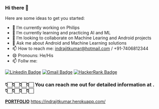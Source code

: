### Hi there 👋

<!--
**indrajitkumar/indrajitkumar** is a ✨ _special_ ✨ repository because its `README.md` (this file) appears on your GitHub profile.
-->
Here are some ideas to get you started:

- 🔭 I’m currently working on Philips
- 🌱 I’m currently learning and practicing AI and ML
- 👯 I’m looking to collaborate on Machine Learing and Android projects
- 💬 Ask me about Android and Machine Learning solutions
- 📫 How to reach me: indrajitkumar@hotmail.com / +91-7406812344
- 😄 Pronouns: He/His 
- 📫 Follw me: 

[![Linkedin Badge](https://img.shields.io/badge/Indrajit--kumar-blue?style=flat-square&logo=Linkedin&logoColor=white&link=https://www.linkedin.com/in/indrajit-kumar/)](https://www.linkedin.com/in/indrajit-kumar/) [![Gmail Badge](https://img.shields.io/badge/-Indrajit--kumar-c14438?style=flat-circle&logo=Gmail&logoColor=white&link=mailto:indrajitkumar@hotmail.com)](mailto:indrajitkumar@hotmail.com) [![HackerRank Badge](https://img.shields.io/badge/-IndrajitKumar-black?style=flat-square&logo=HackerRank&logoColor=white&link=https://www.hackerrank.com/indrajitkumar1)](https://www.hackerrank.com/indrajitkumar1)




###            👇🏻👇🏻👇🏻👇🏻 You can reach me out for detailed information at .👇🏻👇🏻👇🏻👇🏻
   [**PORTFOLIO**](https://indrajitkumar.herokuapp.com/)
                                            https://indrajitkumar.herokuapp.com/
    
